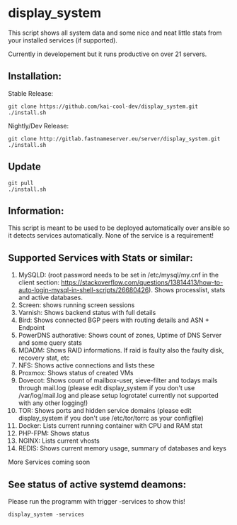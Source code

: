display_system
==============

This script shows all system data and some nice and neat little stats from your installed services (if supported).

Currently in developement but it runs productive on over 21 servers.

Installation:
-------------

Stable Release:

```
git clone https://github.com/kai-cool-dev/display_system.git
./install.sh
```

Nightly/Dev Release:

```
git clone http://gitlab.fastnameserver.eu/server/display_system.git
./install.sh
```

Update
------

```
git pull
./install.sh
```

Information:
------------

This script is meant to be used to be deployed automatically over ansible so it detects services automatically. None of the service is a requirement!

Supported Services with Stats or similar:
-----------------------------------------

1.	MySQLD: (root password needs to be set in /etc/mysql/my.cnf in the client section: https://stackoverflow.com/questions/13814413/how-to-auto-login-mysql-in-shell-scripts/26680426). Shows processlist, stats and active databases.
2.	Screen: shows running screen sessions
3.	Varnish: Shows backend status with full details
4.	Bird: Shows connected BGP peers with routing details and ASN + Endpoint
5.	PowerDNS authorative: Shows count of zones, Uptime of DNS Server and some query stats
6.	MDADM: Shows RAID informations. If raid is faulty also the faulty disk, recovery stat, etc
7.	NFS: Shows active connections and lists these
8.	Proxmox: Shows status of created VMs
9.	Dovecot: Shows count of mailbox-user, sieve-filter and todays mails through mail.log (please edit display_system if you don't use /var/log/mail.log and please setup logrotate! currently not supported with any other logging!)
10.	TOR: Shows ports and hidden service domains (please edit display_system if you don't use /etc/tor/torrc as your configfile)
11.	Docker: Lists current running container with CPU and RAM stat
12.	PHP-FPM: Shows status
13.	NGINX: Lists current vhosts
14.	REDIS: Shows current memory usage, summary of databases and keys

More Services coming soon

See status of active systemd deamons:
-------------------------------------

Please run the programm with trigger -services to show this!

```
display_system -services
```
